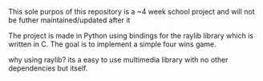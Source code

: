 This sole purpos of this repository is a ~4 week school project and will not be futher maintained/updated after it

The project is made in Python using bindings for the raylib library which is written in C.
The goal is to implement a simple four wins game.  

why using raylib? its a easy to use multimedia library with no other dependencies but itself.
